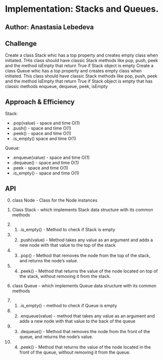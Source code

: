 # Implementation: Stacks and Queues.

## Author: Anastasia Lebedeva

## Challenge
Create a class Stack whic has a top property and creates empty class when initiated.
THis class should have classic Stack methods like pop, push, peek and the method isEmpty that return True if Stack object is empty
Create a class Queue whic has a top property and creates empty class when initiated.
This class should have classic Stack methods like pop, push, peek and the method isEmpty that return True if Stack object is empty that has classic methods enqueue, dequeue, peek, isEmpty


## Approach & Efficiency
Stack:
*   .pop(value) - space and time O(1)
*   .push() - space and time O(1)
*   .peek() -  space and time O(1)
*   .is_empty()  space and time O(1)

Queue:
*   .enqueue(value) - space and time O(1)
*   .dequeue() - space and time O(1)
*   .peek - space and time O(1)
*   .is_empty() - space and time O(1)

## API

0. class Node - Class for the Node instances
1. Class Stack - which implements Stack data structure with its common methods
1. 1. .is_empty() - Method to check if Stack is empty
1. 2. .push(value) - Method takes any value as an argument and adds a new node with that value to the top of the stack
1. 3. .pop() - Method that removes the node from the top of the stack, and returns the node’s value.
1. 4. .peek() - Method that returns the value of the node located on top of the stack, without removing it from the stack.

2. class Queue - which implements Queue data structure with its common methods
2. 1. .is_empty() - method to check if Queue is empty
2. 2. .enqueue(value) - method that takes any value as an argument and adds a new node with that value to the back of the queue
2. 3. .dequeue() - Method that removes the node from the front of the queue, and returns the node’s value.
2. 4. .peek() - Method that returns the value of the node located in the front of the queue, without removing it from the queue.
